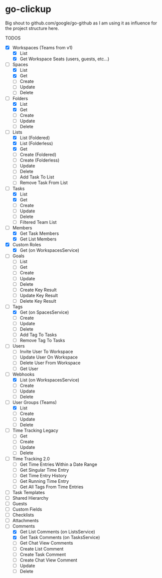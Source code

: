 # go-clickup

Big shout to github.com/google/go-github as I am using it as influence for the project structure here.

TODOS
- [x] Workspaces (Teams from v1)
  - [x] List
  - [x] Get Workspace Seats (users, guests, etc...)
- [ ] Spaces
  - [x] List
  - [x] Get
  - [ ] Create
  - [ ] Update
  - [ ] Delete
- [ ] Folders
  - [x] List
  - [x] Get
  - [ ] Create
  - [ ] Update
  - [ ] Delete
- [ ] Lists
  - [x] List (Foldered)
  - [x] List (Folderless)
  - [x] Get
  - [ ] Create (Foldered)
  - [ ] Create (Folderless)
  - [ ] Update
  - [ ] Delete
  - [ ] Add Task To List
  - [ ] Remove Task From List
- [ ] Tasks
  - [x] List
  - [x] Get
  - [ ] Create
  - [ ] Update
  - [ ] Delete
  - [ ] Filtered Team List
- [ ] Members
  - [x] Get Task Members
  - [x] Get List Members
- [x] Custom Roles
  - [x] Get (on WorkspacesService)
- [ ] Goals
  - [ ] List
  - [ ] Get
  - [ ] Create
  - [ ] Update
  - [ ] Delete
  - [ ] Create Key Result
  - [ ] Update Key Result
  - [ ] Delete Key Result
- [ ] Tags
  - [x] Get (on SpacesService)
  - [ ] Create
  - [ ] Update
  - [ ] Delete
  - [ ] Add Tag To Tasks
  - [ ] Remove Tag To Tasks
- [ ] Users
  - [ ] Invite User To Workspace
  - [ ] Update User On Workspace
  - [ ] Delete User From Workspace
  - [ ] Get User
- [ ] Webhooks
  - [x] List (on WorkspacesService)
  - [ ] Create
  - [ ] Update
  - [ ] Delete
- [ ] User Groups (Teams)
  - [x] List
  - [ ] Create
  - [ ] Update
  - [ ] Delete
- [ ] Time Tracking Legacy
  - [ ] Get
  - [ ] Create
  - [ ] Update
  - [ ] Delete
- [ ] Time Tracking 2.0
  - [ ] Get Time Entries Within a Date Range
  - [ ] Get Singular Time Entry
  - [ ] Get Time Entry History
  - [ ] Get Running Time Entry
  - [ ] Get All Tags From Time Entries
- [ ] Task Templates
- [ ] Shared Hierarchy
- [ ] Guests
- [ ] Custom Fields
- [ ] Checklists
- [ ] Attachments
- [ ] Comments
  - [x] Get List Comments (on ListsService)
  - [x] Get Task Comments (on TasksService)
  - [ ] Get Chat View Comments
  - [ ] Create List Comment
  - [ ] Create Task Comment
  - [ ] Create Chat View Comment
  - [ ] Update
  - [ ] Delete
